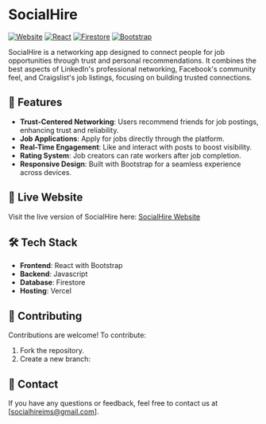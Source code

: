 # SocialHire

[![Website](https://img.shields.io/badge/website-live-blue)](https://social-hire.vercel.app/)
[![React](https://img.shields.io/badge/frontend-react-blue)](https://reactjs.org/)
[![Firestore](https://img.shields.io/badge/database-firestore-orange)](https://firebase.google.com/products/firestore)
[![Bootstrap](https://img.shields.io/badge/ui-bootstrap-purple)](https://getbootstrap.com/)

SocialHire is a networking app designed to connect people for job opportunities through trust and personal recommendations. It combines the best aspects of LinkedIn's professional networking, Facebook's community feel, and Craigslist's job listings, focusing on building trusted connections.

## 🚀 Features

- **Trust-Centered Networking**: Users recommend friends for job postings, enhancing trust and reliability.
- **Job Applications**: Apply for jobs directly through the platform.
- **Real-Time Engagement**: Like and interact with posts to boost visibility.
- **Rating System**: Job creators can rate workers after job completion.
- **Responsive Design**: Built with Bootstrap for a seamless experience across devices.

## 🔗 Live Website

Visit the live version of SocialHire here: [SocialHire Website](https://social-hire.vercel.app/)

## 🛠️ Tech Stack

- **Frontend**: React with Bootstrap
- **Backend**: Javascript
- **Database**: Firestore
- **Hosting**: Vercel

## 🤝 Contributing

Contributions are welcome! To contribute:

1. Fork the repository.
2. Create a new branch:

## 📧 Contact

If you have any questions or feedback, feel free to contact us at [socialhireims@gmail.com].

